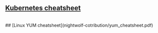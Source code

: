 ## [Kubernetes cheatsheet](nightwolf-cotribution/kubernetes.md)
<br>
## [Linux YUM cheatsheet](nightwolf-cotribution/yum_cheatsheet.pdf)
